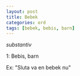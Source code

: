 ```yaml
---
layout: post
title: Bebek
categories: ord
tags: [bebek, bebis, barn]
---
```


*substantiv*

1: Bebis, barn

Ex: "Sluta va en bebek nu"

